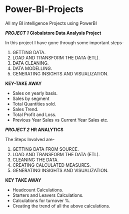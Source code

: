 # Power-BI-Projects
All my BI intelligence Projects using PowerBI
 
___PROJECT 1___
__Globalstore Data Analysis Project__ 

In this project I have gone through some important steps-

1) GETTING DATA.
2) LOAD AND TRANSFORM THE DATA (ETL).
3) DATA CLEANING.
4) DATA MODELLING.
5) GENERATING INSIGHTS AND VISUALIZATION. 

__KEY-TAKE AWAY__
-    Sales on yearly basis.
-    Sales by segment
-    Total Quantities sold.
-    Sales Trend.
-    Total Profit and Loss.
-    Previous Year Sales vs Current Year Sales etc.


___PROJECT 2___
__HR ANALYTICS__

The Steps Involved are-
1) GETTING DATA FROM SOURCE.
2) LOAD AND TRANSFORM THE DATA (ETL).
3) CLEANING THE DATA.
4) CREATING CALCULATED MEASURES.
5) GENERATING INSIGHTS AND VISUALIZATION.

__KEY TAKE AWAY__
-   Headcount Calculations.
-   Starters and Leavers Calculations.
-   Calculations for turnover %.
-   Creating the trend of all the above calculations.
